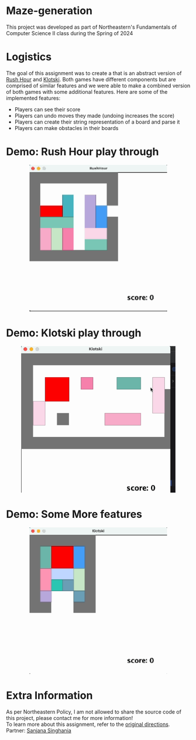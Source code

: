 # Maze-generation
This project was developed as part of Northeastern's Fundamentals of Computer Science II class during the Spring of 2024

# Logistics
The goal of this assignment was to create a that is an abstract version of [Rush Hour](https://www.thinkfun.com/rush-hour-online-play/) and [Klotski](https://josephpetitti.com/klotski). Both games have different components but are comprised of similar features and we were able to make a combined version of both games with some additional features. Here are some of the implemented features: 
* Players can see their score
* Players can undo moves they made (undoing increases the score)
* Players can create their string representation of a board and parse it
* Players can make obstacles in their boards

# Demo: Rush Hour play through
<p align="center">
  <img src="https://github.com/vivianzo/rush-hour-klotski/blob/main/rush-hour1.gif" height="400"/>
</p>

# Demo: Klotski play through
<p align="center">
  <img src="https://github.com/vivianzo/rush-hour-klotski/blob/main/klotski1.gif" height="400"/>
</p>

# Demo: Some More features
<p align="center">
  <img src="https://github.com/vivianzo/rush-hour-klotski/blob/main/klotski2.gif" height="400"/>
</p>

# Extra Information
As per Northeastern Policy, I am not allowed to share the source code of this project, please contact me for more information!  
To learn more about this assignment, refer to the [original directions](https://github.com/vivianzo/rush-hour-klotski/blob/main/rush-hour-instructions.pdf).  
Partner: [Sanjana Singhania](https://github.com/sanjana-singhania)

